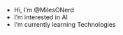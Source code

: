 - Hi, I’m @MilesONerd 
- I’m interested in AI
- I’m currently learning Technologies

<!---
Enzo Fuke/MilesONerd is a ✨ special ✨ repository because its `README.md` (this file) appears on your GitHub profile.
You can click the Preview link to take a look at your changes.
--->
